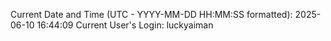 Current Date and Time (UTC - YYYY-MM-DD HH:MM:SS formatted): 2025-06-10 16:44:09
Current User's Login: luckyaiman
